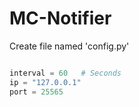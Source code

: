 # MC-Notifier

Create file named 'config.py'

```python

interval = 60   # Seconds
ip = "127.0.0.1"
port = 25565

```

